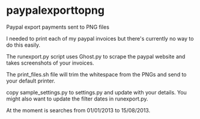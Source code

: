 paypalexporttopng
=================

Paypal export payments sent to PNG files

I needed to print each of my paypal invoices but there's currently no way to do this easily.

The runexport.py script uses Ghost.py to scrape the paypal website and takes screenshots of your invoices.

The print_files.sh file will trim the whitespace from the PNGs and send to your default printer.

copy sample_settings.py to settings.py and update with your details. You might also want to update the filter dates in runexport.py.

At the moment is searches from 01/01/2013 to 15/08/2013.